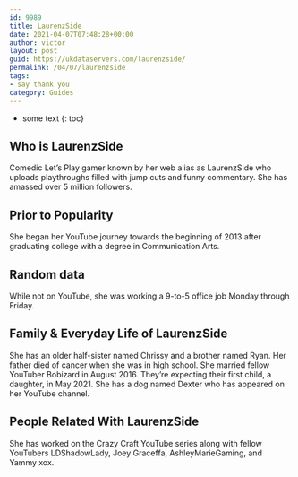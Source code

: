 ```yaml
---
id: 9989
title: LaurenzSide
date: 2021-04-07T07:48:28+00:00
author: victor
layout: post
guid: https://ukdataservers.com/laurenzside/
permalink: /04/07/laurenzside
tags:
- say thank you
category: Guides
---
```


* some text
{: toc}


## Who is LaurenzSide



Comedic Let&#8217;s Play gamer known by her web alias as LaurenzSide who uploads playthroughs filled with jump cuts and funny commentary. She has amassed over 5 million followers.

                
                
                
## Prior to Popularity



She began her YouTube journey towards the beginning of 2013 after graduating college with a degree in Communication Arts.

                
                
                
## Random data



While not on YouTube, she was working a 9-to-5 office job Monday through Friday.

                
                
                
## Family & Everyday Life of LaurenzSide



She has an older half-sister named Chrissy and a brother named Ryan. Her father died of cancer when she was in high school. She married fellow YouTuber Bobizard in August 2016. They&#8217;re expecting their first child, a daughter, in May 2021. She has a dog named Dexter who has appeared on her YouTube channel.

                
                
                
## People Related With LaurenzSide



She has worked on the Crazy Craft YouTube series along with fellow YouTubers LDShadowLady, Joey Graceffa, AshleyMarieGaming, and Yammy xox.

                
              
            
          
          
          